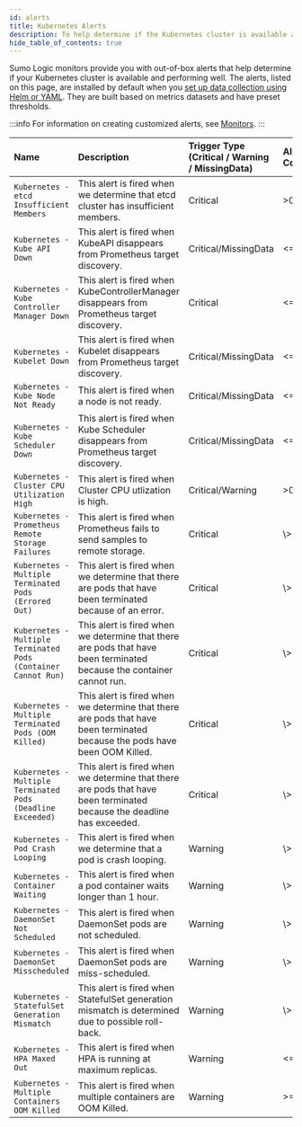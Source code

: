 ```yaml
---
id: alerts
title: Kubernetes Alerts
description: To help determine if the Kubernetes cluster is available and performing well, the Sumo Logic monitors are provided with out of box alerts.
hide_table_of_contents: true
---
```


Sumo Logic monitors provide you with out-of-box alerts that help determine if your Kubernetes cluster is available and performing well. The alerts, listed on this page, are installed by default when you [set up data collection using Helm or YAML](/docs/observability/kubernetes/quickstart/#installation). They are built based on metrics datasets and have preset thresholds.

:::info
For information on creating customized alerts, see [Monitors](/docs/alerts/monitors).
:::

| Name | Description | Trigger Type (Critical / Warning / MissingData) | Alert Condition | Recovery Condition |
|:--|:--|:--|:--|:--|
| `Kubernetes - etcd Insufficient Members` | This alert is fired when we determine that etcd cluster has insufficient members. | Critical | >0 | \<=0 |
| `Kubernetes - Kube API Down` | This alert is fired when KubeAPI disappears from Prometheus target discovery. | Critical/MissingData | \<=0 | \\>0 |
| `Kubernetes - Kube Controller Manager Down` | This alert is fired when KubeControllerManager disappears from Prometheus target discovery. | Critical | \<=0 | \\>0 |
| `Kubernetes - Kubelet Down` | This alert is fired when Kubelet disappears from Prometheus target discovery. | Critical/MissingData | \<=0 | \\>0 |
| `Kubernetes - Kube Node Not Ready` | This alert is fired when a node is not ready. | Critical/MissingData | \<=0 | \\>0 |
| `Kubernetes - Kube Scheduler Down` | This alert is fired when Kube Scheduler disappears from Prometheus target discovery. | Critical/MissingData | \<=0 | \\>0 |
| `Kubernetes -Cluster CPU Utilization High` | This alert is fired when Cluster CPU utlization is high. | Critical/Warning | >0.90 | \<=0.90 |
| `Kubernetes - Prometheus Remote Storage Failures` | This alert is fired when Prometheus fails to send samples to remote storage. | Critical | \\>1 | \<=1 |
| `Kubernetes -Multiple Terminated Pods (Errored Out)` | This alert is fired when we determine that there are pods that have been terminated because of an error. | Critical | \\>5 | \<=5 |
| `Kubernetes - Multiple Terminated Pods (Container Cannot Run)` | This alert is fired when we determine that there are pods that have been terminated because the container cannot run. | Critical | \\>5 | \<=5 |
| `Kubernetes - Multiple Terminated Pods (OOM Killed)` | This alert is fired when we determine that there are pods that have been terminated because the pods have been OOM Killed. | Critical | \\>5 | \<=5 |
| `Kubernetes - Multiple Terminated Pods (Deadline Exceeded)` | This alert is fired when we determine that there are pods that have been terminated because the deadline has exceeded. | Critical | \\>5 | \<=5 |
| `Kubernetes - Pod Crash Looping` | This alert is fired when we determine that a pod is crash looping. | Warning | \\>0 | \<=0 |
| `Kubernetes - Container Waiting` | This alert is fired when a pod container waits longer than 1 hour. | Warning | \\>0 | \<=0 |
| `Kubernetes - DaemonSet Not Scheduled` | This alert is fired when DaemonSet pods are not scheduled. | Warning | \\>0 | \<=0 |
| `Kubernetes - DaemonSet Misscheduled` | This alert is fired when DaemonSet pods are miss-scheduled. | Warning | \\>0 | \<=0 |
| `Kubernetes - StatefulSet Generation Mismatch` | This alert is fired when StatefulSet generation mismatch is determined due to possible roll-back. | Warning | \\>0 | \<=0 |
| `Kubernetes - HPA Maxed Out` | This alert is fired when HPA is running at maximum replicas. | Warning | \<=0 | \\>0 |
| `Kubernetes - Multiple Containers OOM Killed` | This alert is fired when multiple containers are OOM Killed. | Warning | >=5 | \<5 |
